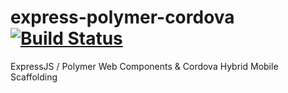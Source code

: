 # express-polymer-cordova [![Build Status](https://travis-ci.com/bgordon01/express-polymer-cordova.svg?token=e79AfKUwrEdw7BocxGKW&branch=master)](https://travis-ci.com/bgordon01/express-polymer-cordova)

ExpressJS / Polymer Web Components &amp; Cordova Hybrid Mobile Scaffolding 
